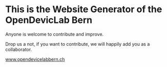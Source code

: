 # This is the Website Generator of the OpenDevicLab Bern

Anyone is welcome to contribute and improve.

Drop us a not, if you want to contribute, we will happily add you as a collaborator.

www.opendevicelabbern.ch